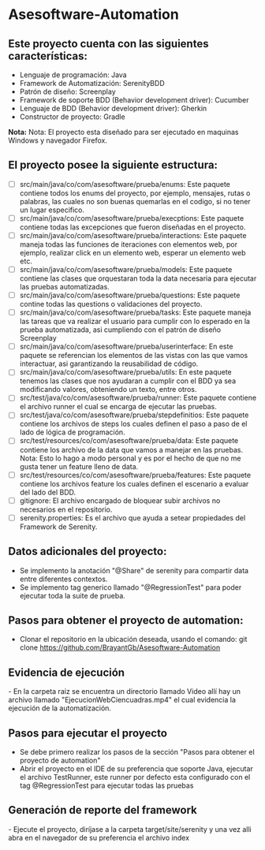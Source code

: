 # Asesoftware-Automation

<h2>Este proyecto cuenta con las siguientes características:</h2>

- Lenguaje de programación: Java
- Framework de Automatización: SerenityBDD
- Patrón de diseño: Screenplay
- Framework de soporte BDD (Behavior development driver): Cucumber
- Lenguaje de BDD (Behavior development driver): Gherkin
- Constructor de proyecto: Gradle

**Nota:** Nota: El proyecto esta diseñado para ser ejecutado en maquinas Windows y navegador Firefox.

<h2>El proyecto posee la siguiente estructura:</h2>

- [ ] src/main/java/co/com/asesoftware/prueba/enums: Este paquete contiene todos los enums del proyecto, por ejemplo, mensajes, rutas o palabras, las cuales no son buenas quemarlas en el codigo, si no tener un lugar especifico.
- [ ] src/main/java/co/com/asesoftware/prueba/execptions: Este paquete contiene todas las excepciones que fueron diseñadas en el proyecto.
- [ ] src/main/java/co/com/asesoftware/prueba/interactions: Este paquete maneja todas las funciones de iteraciones con elementos web, por ejemplo, realizar click en un elemento web, esperar un elemento web etc.
- [ ] src/main/java/co/com/asesoftware/prueba/models: Este paquete contiene las clases que orquestaran toda la data necesaria para ejecutar las pruebas automatizadas.
- [ ] src/main/java/co/com/asesoftware/prueba/questions: Este paquete contine todas las questions o validaciones del proyecto.
- [ ] src/main/java/co/com/asesoftware/prueba/tasks: Este paquete maneja las tareas que va realizar el usuario para cumplir con lo esperado en la prueba automatizada, asi cumpliendo con el patrón de diseño Screenplay
- [ ] src/main/java/co/com/asesoftware/prueba/userinterface: En este paquete se referencian los elementos de las vistas con las que vamos interactuar, asi garantizando la reusabilidad de código.
- [ ] src/main/java/co/com/asesoftware/prueba/utils: En este paquete tenemos las clases que nos ayudaran a cumplir con el BDD ya sea modificando valores, obteniendo un texto, entre otros.
- [ ] src/test/java/co/com/asesoftware/prueba/runner: Este paquete contiene el archivo runner el cual se encarga de ejecutar las pruebas.
- [ ] src/test/java/co/com/asesoftware/prueba/stepdefinitios: Este paquete contiene los archivos de steps los cuales definen el paso a paso de el lado de lógica de programación.
- [ ] src/test/resources/co/com/asesoftware/prueba/data: Este paquete contiene los archivo de la data que vamos a manejar en las pruebas. Nota: Esto lo hago a modo personal y es por el hecho de que no me gusta tener un feature lleno de data.
- [ ] src/test/resources/co/com/asesoftware/prueba/features: Este paquete contiene los archivos feature los cuales definen el escenario a evaluar del lado del BDD.
- [ ] gitignore: El archivo encargado de bloquear subir archivos no necesarios en el repositorio.
- [ ] serenity.properties: Es el archivo que ayuda a setear propiedades del Framework de Serenity.

<h2>Datos adicionales del proyecto:</h2>

- Se implemento la anotación "@Share" de serenity para compartir data entre diferentes contextos.
- Se implemento tag generico llamado "@RegressionTest" para poder ejecutar toda la suite de prueba.

<h2>Pasos para obtener el proyecto de automation:</h2>

- Clonar el repositorio en la ubicación deseada, usando el comando: git clone https://github.com/BrayantGb/Asesoftware-Automation

<h2>Evidencia de ejecución</h2>
- En la carpeta raiz se encuentra un directorio llamado Video allí hay un archivo llamado "EjecucionWebCiencuadras.mp4" el cual evidencia la ejecución de la automatización.

<h2>Pasos para ejecutar el proyecto</h2>

- Se debe primero realizar los pasos de la sección "Pasos para obtener el proyecto de automation"
- Abrir el proyecto en el IDE de su preferencia que soporte Java, ejecutar el archivo TestRunner, este runner por defecto esta configurado con el tag @RegressionTest para ejecutar todas las pruebas

<h2>Generación de reporte del framework</h2>
- Ejecute el proyecto, diríjase a la carpeta target/site/serenity y una vez alli abra en el navegador de su preferencia el archivo index